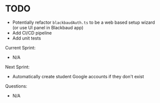# TODO

- Potentially refactor `blackbaudAuth.ts` to be a web based setup wizard (or use UI panel in Blackbaud app)
- Add CI/CD pipeline
- Add unit tests

Current Sprint:

- N/A

Next Sprint:

- Automatically create student Google accounts if they don't exist

Questions:

- N/A
